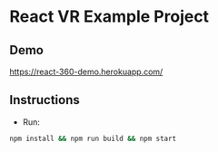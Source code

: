 # React VR Example Project

## Demo

https://react-360-demo.herokuapp.com/

## Instructions

- Run:
```sh
npm install && npm run build && npm start
```
